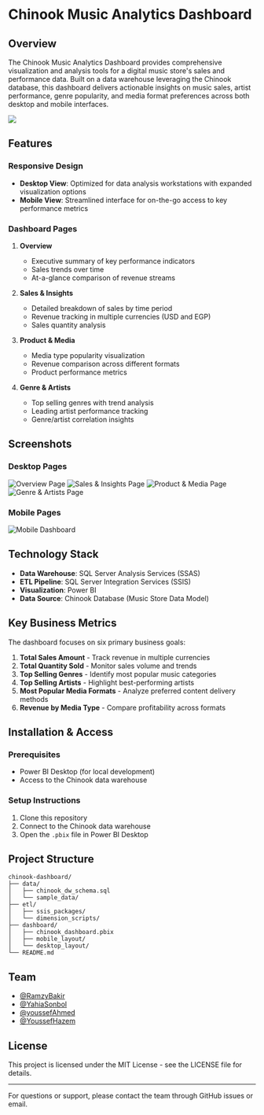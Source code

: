# Chinook Music Analytics Dashboard

## Overview

The Chinook Music Analytics Dashboard provides comprehensive visualization and analysis tools for a digital music store's sales and performance data. Built on a data warehouse leveraging the Chinook database, this dashboard delivers actionable insights on music sales, artist performance, genre popularity, and media format preferences across both desktop and mobile interfaces.

![](assets/pipeline.png)

## Features

### Responsive Design
- **Desktop View**: Optimized for data analysis workstations with expanded visualization options
- **Mobile View**: Streamlined interface for on-the-go access to key performance metrics

### Dashboard Pages

1. **Overview**
   - Executive summary of key performance indicators
   - Sales trends over time
   - At-a-glance comparison of revenue streams

2. **Sales & Insights**
   - Detailed breakdown of sales by time period
   - Revenue tracking in multiple currencies (USD and EGP)
   - Sales quantity analysis

3. **Product & Media**
   - Media type popularity visualization
   - Revenue comparison across different formats
   - Product performance metrics

4. **Genre & Artists**
   - Top selling genres with trend analysis
   - Leading artist performance tracking
   - Genre/artist correlation insights

## Screenshots

### Desktop Pages
![Overview Page](assets/overview_page.png)
![Sales & Insights Page](assets/sales_insights_page.png)
![Product & Media Page](assets/product_media_page.png)
![Genre & Artists Page](assets/genre_artists_page.png)

### Mobile Pages
![Mobile Dashboard](assets/mobile.png)

## Technology Stack

- **Data Warehouse**: SQL Server Analysis Services (SSAS)
- **ETL Pipeline**: SQL Server Integration Services (SSIS)
- **Visualization**: Power BI
- **Data Source**: Chinook Database (Music Store Data Model)

## Key Business Metrics

The dashboard focuses on six primary business goals:

1. **Total Sales Amount** - Track revenue in multiple currencies
2. **Total Quantity Sold** - Monitor sales volume and trends
3. **Top Selling Genres** - Identify most popular music categories
4. **Top Selling Artists** - Highlight best-performing artists
5. **Most Popular Media Formats** - Analyze preferred content delivery methods
6. **Revenue by Media Type** - Compare profitability across formats

## Installation & Access

### Prerequisites
- Power BI Desktop (for local development)
- Access to the Chinook data warehouse

### Setup Instructions
1. Clone this repository
2. Connect to the Chinook data warehouse
3. Open the `.pbix` file in Power BI Desktop

## Project Structure

```
chinook-dashboard/
├── data/
│   ├── chinook_dw_schema.sql
│   └── sample_data/
├── etl/
│   ├── ssis_packages/
│   └── dimension_scripts/
├── dashboard/
│   ├── chinook_dashboard.pbix
│   ├── mobile_layout/
│   └── desktop_layout/
└── README.md
```

## Team

  - [@RamzyBakir](https://github.com/RamzyBakir)
  - [@YahiaSonbol](https://github.com/YahiaSonbol)
  - [@youssefAhmed](https://github.com/youssefahmed24)
  - [@YoussefHazem](https://github.com/youssefeLsharaawy)
  
## License

This project is licensed under the MIT License - see the LICENSE file for details.

---

For questions or support, please contact the team through GitHub issues or email.

